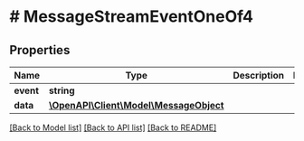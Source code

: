 # # MessageStreamEventOneOf4

## Properties

Name | Type | Description | Notes
------------ | ------------- | ------------- | -------------
**event** | **string** |  |
**data** | [**\OpenAPI\Client\Model\MessageObject**](MessageObject.md) |  |

[[Back to Model list]](../../README.md#models) [[Back to API list]](../../README.md#endpoints) [[Back to README]](../../README.md)
